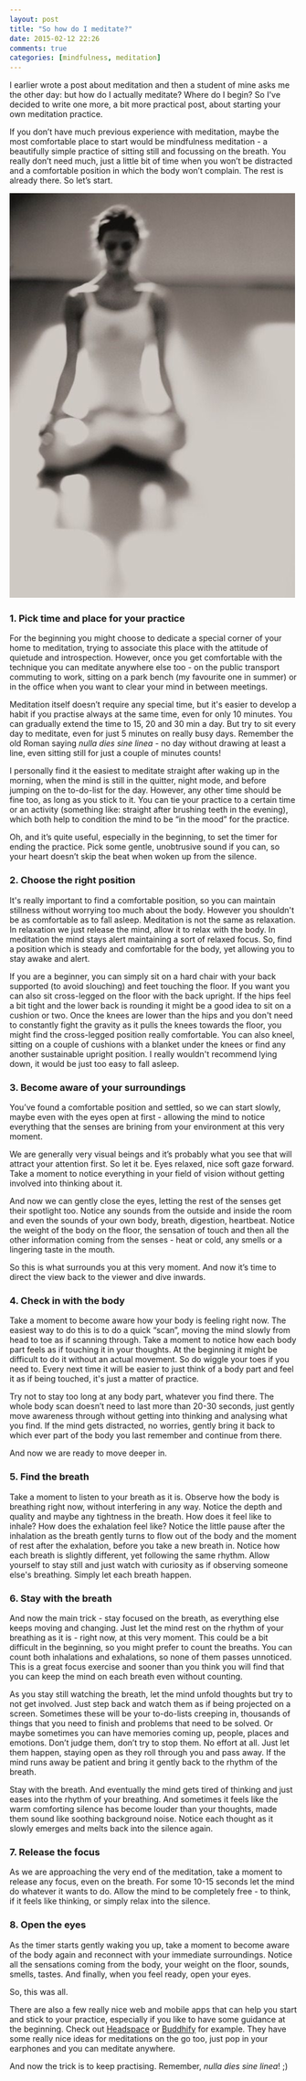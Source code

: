 ```yaml
---
layout: post
title: "So how do I meditate?"
date: 2015-02-12 22:26
comments: true
categories: [mindfulness, meditation]
---
```


I earlier wrote a post about meditation and then a student of mine asks me the other day: but how do I actually meditate? Where do I begin? So I've decided to write one more, a bit more practical post, about starting your own meditation practice.

If you don’t have much previous experience with meditation, maybe the most comfortable place to start would be mindfulness meditation - a beautifully simple practice of sitting still and focussing on the breath. You really don’t need much, just a little bit of time when you won’t be distracted and a comfortable position in which the body won’t complain. The rest is already there. So let’s start.

<p class="centeredimage"><img src="/images/blur-meditation.jpg" alt="a person meditating"></img></p>

### 1. Pick time and place for your practice

For the beginning you might choose to dedicate a special corner of your home to meditation, trying to associate this place with the attitude of quietude and introspection. However, once you get comfortable with the technique you can meditate anywhere else too - on the public transport commuting to work, sitting on a park bench (my favourite one in summer) or in the office when you want to clear your mind in between meetings.

Meditation itself doesn’t require any special time, but it's easier to develop a habit if you practise always at the same time, even for only 10 minutes. You can gradually extend the time to 15, 20 and 30 min a day. But try to sit every day to meditate, even for just 5 minutes on really busy days. Remember the old Roman saying *nulla dies sine linea* - no day without drawing at least a line, even sitting still for just a couple of minutes counts!

I personally find it the easiest to meditate straight after waking up in the morning, when the mind is still in the quitter, night mode, and before jumping on the to-do-list for the day. However, any other time should be fine too, as long as you stick to it. You can tie your practice to a certain time or an activity (something like: straight after brushing teeth in the evening), which both help to condition the mind to be “in the mood” for the practice.

Oh, and it’s quite useful, especially in the beginning, to set the timer for ending the practice. Pick some gentle, unobtrusive sound if you can, so your heart doesn’t skip the beat when woken up from the silence.

### 2. Choose the right position

It's really important to find a comfortable position, so you can maintain stillness without worrying too much about the body. However you shouldn't be as comfortable as to fall asleep. Meditation is not the same as relaxation. In relaxation we just release the mind, allow it to relax with the body. In meditation the mind stays alert maintaining a sort of relaxed focus. So, find a position which is steady and comfortable for the body, yet allowing you to stay awake and alert.

If you are a beginner, you can simply sit on a hard chair with your back supported (to avoid slouching) and feet touching the floor. If you want you can also sit cross-legged on the floor with the back upright. If the hips feel a bit tight and the lower back is rounding it might be a good idea to sit on a cushion or two. Once the knees are lower than the hips and you don't need to constantly fight the gravity as it pulls the knees towards the floor, you might find the cross-legged position really comfortable. You can also kneel, sitting on a couple of cushions with a blanket under the knees or find any another sustainable upright position. I really wouldn't recommend lying down, it would be just too easy to fall asleep.

### 3. Become aware of your surroundings 

You’ve found a comfortable position and settled, so we can start slowly, maybe even with the eyes open at first - allowing the mind to notice everything that the senses are brining from your environment at this very moment.

We are generally very visual beings and it’s probably what you see that will attract your attention first. So let it be. Eyes relaxed, nice soft gaze forward. Take a moment to notice everything in your field of vision without getting involved into thinking about it.

And now we can gently close the eyes, letting the rest of the senses get their spotlight too. Notice any sounds from the outside and inside the room and even the sounds of your own body, breath, digestion, heartbeat. Notice the weight of the body on the floor, the sensation of touch and then all the other information coming from the senses - heat or cold, any smells or a lingering taste in the mouth.

So this is what surrounds you at this very moment. And now it’s time to direct the view back to the viewer and dive inwards.

### 4. Check in with the body

Take a moment to become aware how your body is feeling right now. The easiest way to do this is to do a quick “scan”, moving the mind slowly from head to toe as if scanning through. Take a moment to notice how each body part feels as if touching it in your thoughts. At the beginning it might be difficult to do it without an actual movement. So do wiggle your toes if you need to. Every next time it will be easier to just think of a body part and feel it as if being touched, it's just a matter of practice.

Try not to stay too long at any body part, whatever you find there. The whole body scan doesn’t need to last more than 20-30 seconds, just gently move awareness through without getting into thinking and analysing what you find. If the mind gets distracted, no worries, gently bring it back to which ever part of the body you last remember and continue from there.

And now we are ready to move deeper in.

### 5. Find the breath

Take a moment to listen to your breath as it is. Observe how the body is breathing right now, without interfering in any way. Notice the depth and quality and maybe any tightness in the breath. How does it feel like to inhale? How does the exhalation feel like? Notice the little pause after the inhalation as the breath gently turns to flow out of the body and the moment of rest after the exhalation, before you take a new breath in. Notice how each breath is slightly different, yet following the same rhythm. Allow yourself to stay still and just watch with curiosity as if observing someone else's breathing. Simply let each breath happen.

### 6. Stay with the breath 

And now the main trick - stay focused on the breath, as everything else keeps moving and changing. Just let the mind rest on the rhythm of your breathing as it is - right now, at this very moment. This could be a bit difficult in the beginning, so you might prefer to count the breaths. You can count both inhalations and exhalations, so none of them passes unnoticed. This is a great focus exercise and sooner than you think you will find that you can keep the mind on each breath even without counting.

As you stay still watching the breath, let the mind unfold thoughts but try to not get involved. Just step back and watch them as if being projected on a screen. Sometimes these will be your to-do-lists creeping in, thousands of things that you need to finish and problems that need to be solved. Or maybe sometimes you can have memories coming up, people, places and emotions. Don’t judge them, don’t try to stop them. No effort at all. Just let them happen, staying open as they roll through you and pass away. If the mind runs away be patient and bring it gently back to the rhythm of the breath.

Stay with the breath. And eventually the mind gets tired of thinking and just eases into the rhythm of your breathing. And sometimes it feels like the warm comforting silence has become louder than your thoughts, made them sound like soothing background noise. Notice each thought as it slowly emerges and melts back into the silence again. 

### 7.  Release the focus

As we are approaching the very end of the meditation, take a moment to release any focus, even on the breath. For some 10-15 seconds let the mind do whatever it wants to do. Allow the mind to be completely free - to think, if it feels like thinking, or simply relax into the silence.

### 8. Open the eyes

As the timer starts gently waking you up, take a moment to become aware of the body again and reconnect with your immediate surroundings. Notice all the sensations coming from the body, your weight on the floor, sounds, smells, tastes. And finally, when you feel ready, open your eyes.

So, this was all.

There are also a few really nice web and mobile apps that can help you start and stick to your practice, especially if you like to have some guidance at the beginning. Check out [Headspace](https://www.headspace.com/) or [Buddhify](http://buddhify.com/) for example. They have some really nice ideas for meditations on the go too, just pop in your earphones and you can meditate anywhere.

And now the trick is to keep practising. Remember, *nulla dies sine linea*! ;)